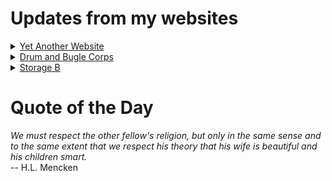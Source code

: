 # Updates from my websites

<details><summary> <a href="https://www.amon-hen.com">Yet Another Website</a> </summary>

* <a href="https://www.amon-hen.com/television/6128">MST3K 0113 – The Black Scorpion</a>
* <a href="https://www.amon-hen.com/computing/internet/www/435">Quote of the Day</a>
* <a href="https://www.amon-hen.com/politics/34402">AI Slop</a>
* <a href="https://www.amon-hen.com/religion/34397">Get out of here, baldy!</a>
* <a href="https://www.amon-hen.com/television/7110">MST3K Short 0621 – Money Talks!</a>
* <a href="https://www.amon-hen.com/movies/34374">The Incredibly Strange Creatures Who Stopped Living and Became Mixed-Up Zombies (1964)</a>
* <a href="https://www.amon-hen.com/music/34308">Black Market</a>
* <a href="https://www.amon-hen.com/music/drum-and-bugle-corps/34386">Bent Knee and The Bluecoats</a>
* <a href="https://www.amon-hen.com/science/34390">SpaceX’s Starship explodes during routine test in Texas</a>
* <a href="https://www.amon-hen.com/humor/34377">Is Soup Gay?</a>
</details>

<details><summary> <a href="https://www.drum-corps.net">Drum and Bugle Corps</a> </summary>

* <a href="https://www.drum-corps.net/news/3699">Drum Corps World – July 2025</a>
* <a href="https://www.drum-corps.net/history/2258">Cavaliers Alumni Corps (2008)</a>
* <a href="https://www.drum-corps.net/news/3693">The Bluecoats and Bent Knee</a>
* <a href="https://www.drum-corps.net/history/2255">Anaheim Kingsmen Alumni Corps (2007)</a>
* <a href="https://www.drum-corps.net/history/2251">Madison Scouts Alumni Corps (2006)</a>
* <a href="https://www.drum-corps.net/news/3682">Drum Corps World – June 2025</a>
* <a href="https://www.drum-corps.net/history/2241">Hawthorne Caballeros Alumni Corps (2005)</a>
* <a href="https://www.drum-corps.net/history/2225">Chicago Royal Airs Alumni Corps (2002)</a>
* <a href="https://www.drum-corps.net/history/2234">Mighty St. Joe’s Alumni Corps (1995)</a>
* <a href="https://www.drum-corps.net/history/2222">27th Lancers Alumni Corps (1994)</a>
</details>

<details><summary> <a href="https://www.storage-b.com">Storage B</a> </summary>

* <a href="https://www.storage-b.com/math-numerical-analysis/1081">Crummy Code from Copilot</a>
* <a href="https://www.storage-b.com/humor/1067">Meeting Driven Development</a>
* <a href="https://www.storage-b.com/c/1057">CLion Is Now Free for Non-Commercial Use</a>
* <a href="https://www.storage-b.com/humor/1052">Programmers Then and Now</a>
* <a href="https://www.storage-b.com/c/1050">Strategies for Developing Safety-Critical Software in C++</a>
* <a href="https://www.storage-b.com/ai/1048">What trillion-dollar problem is AI trying to solve?</a>
* <a href="https://www.storage-b.com/math-numerical-analysis/1036">Hypot</a>
* <a href="https://www.storage-b.com/c/1015">Uploading Consciousness</a>
* <a href="https://www.storage-b.com/humor/1003">SCRUM: An Honest Ad</a>
* <a href="https://www.storage-b.com/humor/996">Agile vs. Waterfall</a>
</details>

# Quote of the Day
<p><em>We must respect the other fellow's religion, but only in the same sense and to the same extent that we respect his theory that his wife is beautiful and his children smart.</em><br /> -- H.L. Mencken</p>